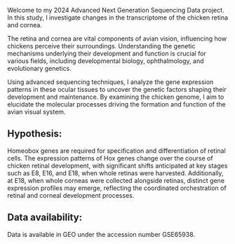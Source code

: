 Welcome to my 2024 Advanced Next Generation Sequencing Data project. In this study, I investigate changes in the transcriptome of the chicken retina and cornea.

The retina and cornea are vital components of avian vision, influencing how chickens perceive their surroundings. Understanding the genetic mechanisms underlying their development and function is crucial for various fields, including developmental biology, ophthalmology, and evolutionary genetics.

Using advanced sequencing techniques, I analyze the gene expression patterns in these ocular tissues to uncover the genetic factors shaping their development and maintenance. By examining the chicken genome, I aim to elucidate the molecular processes driving the formation and function of the avian visual system.

## Hypothesis: 
Homeobox genes are required for specification and differentiation of retinal cells. The expression patterns of Hox genes change over the course of chicken retinal development, with significant shifts anticipated at key stages such as E8, E16, and E18, when whole retinas were harvested. Additionally, at E18, when whole corneas were collected alongside retinas, distinct gene expression profiles may emerge, reflecting the coordinated orchestration of retinal and corneal development processes.

## Data availability:
Data is available in GEO under the accession number GSE65938.
